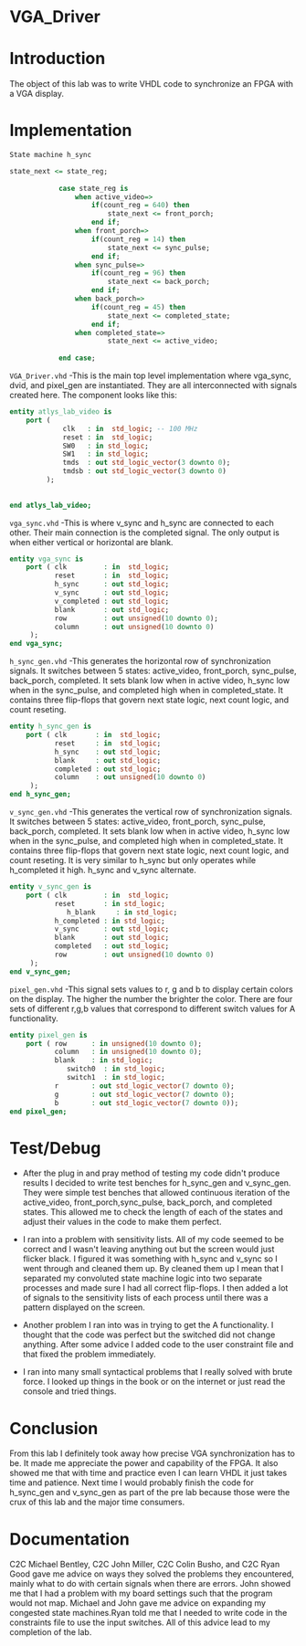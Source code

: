 VGA_Driver
==========

Introduction
============
The object of this lab was to write VHDL code to synchronize an FPGA with a VGA display.

Implementation
==============

```vhdl
State machine h_sync

state_next <= state_reg;
	
			case state_reg is
				when active_video=>
					if(count_reg = 640) then 
						state_next <= front_porch;				
					end if;	
				when front_porch=>
					if(count_reg = 14) then
						state_next <= sync_pulse;						
					end if;	
				when sync_pulse=>
					if(count_reg = 96) then
						state_next <= back_porch;					
					end if;	
				when back_porch=>
					if(count_reg = 45) then
						state_next <= completed_state;					
					end if;	
				when completed_state=>						
						state_next <= active_video;
					
			end case;
```
`VGA_Driver.vhd`
-This is the main top level implementation where vga_sync, dvid, and pixel_gen are instantiated. They are all interconnected with signals created here. The component looks like this:

```vhdl
entity atlys_lab_video is
    port ( 
             clk   : in  std_logic; -- 100 MHz
             reset : in  std_logic;
		     SW0   : in std_logic;
			 SW1   : in std_logic;
             tmds  : out std_logic_vector(3 downto 0);
             tmdsb : out std_logic_vector(3 downto 0)
         );
			
		
end atlys_lab_video;
```

`vga_sync.vhd`
-This is where v_sync and h_sync are connected to each other. Their main connection is the completed signal. The only output is when either vertical or horizontal are blank.

```vhdl
entity vga_sync is
    port ( clk         : in  std_logic;
           reset       : in  std_logic;
           h_sync      : out std_logic;
           v_sync      : out std_logic;
           v_completed : out std_logic;
           blank       : out std_logic;
           row         : out unsigned(10 downto 0);
           column      : out unsigned(10 downto 0)
     );
end vga_sync;
```

`h_sync_gen.vhd`
-This generates the horizontal row of synchronization signals. It switches between 5 states: active_video, front_porch, sync_pulse, back_porch, completed. It sets blank low when in active video, h_sync low when in the sync_pulse, and completed high when in completed_state. It contains three flip-flops that govern next state logic, next count logic, and count reseting.

```vhdl
entity h_sync_gen is
    port ( clk       : in  std_logic;
           reset     : in  std_logic;
           h_sync    : out std_logic;
           blank     : out std_logic;
           completed : out std_logic;
           column    : out unsigned(10 downto 0)
     );
end h_sync_gen;
```

`v_sync_gen.vhd`
-This generates the vertical row of synchronization signals. It switches between 5 states: active_video, front_porch, sync_pulse, back_porch, completed. It sets blank low when in active video, h_sync low when in the sync_pulse, and completed high when in completed_state. It contains three flip-flops that govern next state logic, next count logic, and count reseting. It is very similar to h_sync but only operates while h_completed it high. h_sync and v_sync alternate.

```vhdl
entity v_sync_gen is
    port ( clk         : in  std_logic;
           reset       : in std_logic;
			  h_blank     : in std_logic;
           h_completed : in std_logic;
           v_sync      : out std_logic;
           blank       : out std_logic;
           completed   : out std_logic;
           row         : out unsigned(10 downto 0)
     );
end v_sync_gen;
```

`pixel_gen.vhd`
-This signal sets values to r, g and b to display certain colors on the display. The higher the number the brighter the color. There are four sets of different r,g,b values that correspond to different switch values for A functionality.

```vhdl
entity pixel_gen is
    port ( row      : in unsigned(10 downto 0);
           column   : in unsigned(10 downto 0);
           blank    : in std_logic;
			  switch0  : in std_logic;
			  switch1  : in std_logic;
           r        : out std_logic_vector(7 downto 0);
           g        : out std_logic_vector(7 downto 0);
           b        : out std_logic_vector(7 downto 0));
end pixel_gen;
```

Test/Debug
==========
- After the plug in and pray method of testing my code didn't produce results I decided to write test benches 
for h_sync_gen and v_sync_gen. They were simple test benches that allowed continuous iteration of the active_video, 
front_porch,sync_pulse, back_porch, and completed states. This allowed me to check the length of each of the states 
and adjust their values in the code to make them perfect.

- I ran into a problem with sensitivity lists. All of my code seemed to be correct and I wasn't leaving anything 
out but the screen would just flicker black. I figured it was something with h_sync and v_sync so I went through and cleaned 
them up. By cleaned them up I mean that I separated my convoluted state machine logic into two separate processes and made sure 
I had all correct flip-flops. I then added a lot of signals to the sensitivity lists of each process until
there was a pattern displayed on the screen.

- Another problem I ran into was in trying to get the A functionality. I thought that the code was perfect but the
switched did not change anything. After some advice I added code to the user constraint file and that fixed the problem 
immediately.

- I ran into many small syntactical problems that I really solved with brute force. I looked up things in the book
or on the internet or just read the console and tried things.

Conclusion
==========
From this lab I definitely took away how precise VGA synchronization has to be. It made me appreciate
the power and capability of the FPGA. It also showed me that with time and practice even I can learn VHDL 
it just takes time and patience. Next time I would probably finish the code for h_sync_gen and v_sync_gen as
part of the pre lab because those were the crux of this lab and the major time consumers.


Documentation
=============
C2C Michael Bentley, C2C John Miller, C2C Colin Busho, and C2C Ryan Good gave me advice 
on ways they solved the problems they encountered, mainly what to do with certain signals
when there are errors. John showed me that I had a problem with my board settings such that
the program would not map. Michael and John gave me advice on expanding my congested state machines.Ryan 
told me that I needed to write code in the constraints file to use the input switches.
All of this advice lead to my completion of the lab.
